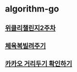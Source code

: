 # algorithm-go

## [위클리챌린지2주차](https://programmers.co.kr/learn/courses/30/lessons/83201)
## [체육복빌려주기](https://github.com/myungsworld/algorithm-go/blob/main/gym_suit/solution.go)
## [카카오 거리두기 확인하기](https://github.com/myungsworld/algorithm-go/blob/main/kakao_keep_distance/solution.go)
